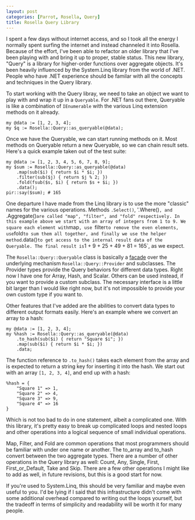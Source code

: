 ```yaml
---
layout: post
categories: [Parrot, Rosella, Query]
title: Rosella Query Library
---
```


I spent a few days without internet access, and so I took all the energy I
normally spent surfing the internet and instead channeled it into Rosella.
Because of the effort, I've been able to refactor an older library that I've
been playing with and bring it up to proper, stable status. This new library,
"Query" is a library for higher-order functions over aggregate objects. It's
been heavily influenced by the System.Linq library from the world of .NET.
People who have .NET experience should be familar with all the concepts and
techniques in the Query library.

To start working with the Query libray, we need to take an object we want to
play with and wrap it up in a `Queryable`. For .NET fans out there, Queryable
is like a combination of `IEnumerable` with the various Linq extension methods
on it already.

    my @data := [1, 2, 3, 4];
    my $q := Rosella::Query::as_queryable(@data);

Once we have the Queryable, we can start running methods on it. Most methods
on Queryable return a new Queryable, so we can chain result sets. Here's a
quick example taken out of the test suite:

    my @data := [1, 2, 3, 4, 5, 6, 7, 8, 9];
    my $sum := Rosella::Query::as_queryable(@data)
        .map(sub($i) { return $i * $i; })
        .filter(sub($j) { return $j % 2; })
        .fold(fsub($s, $i) { return $s + $i; })
        .data();
    pir::say($sum); # 165

One departure I have made from the Linq library is to use the more "classic"
names for the various operations. Methods `.Select()`, '.Where()`, and
`.Aggregate()` are called "map", "filter", and "fold" respectively. In this
example above we start with an array of integers from 1 to 9. We square each
element with `map`, use `filter` to remove the even elements, use `fold` to
sum them all together, and finally we use the helper method `.data()` to
get access to the internal result data of the Queryable. The final result is
`1 + 9 + 25 + 49 + 81 = 165`, as we expect.

The `Rosella::Query::Queryable` class is basically a [facade][facade_pattern]
over the underlying mechanism `Rosella::Query::Provider` and subclasses. The
Provider types provide the Query behaviors for different data types. Right now
I have one for Array, Hash, and Scalar. Others can be used instead, if you
want to provide a custom subclass. The necessary interface is a little bit
larger than I would like right now, but it's not impossible to provide your
own custom type if you want to.

[facade_pattern]: http://en.wikipedia.org/wiki/Facade_pattern

Other features that I've added are the abilities to convert data types to
different output formats easily. Here's an example where we convert an array
to a hash:

    my @data := [1, 2, 3, 4];
    my %hash := Rosella::Query::as_queryable(@data)
        .to_hash(sub($i) { return "Square $i"; })
        .map(sub($i) { return $i * $i; })
        .data;

The function reference to `.to_hash()` takes each element from the array and
is expected to return a string key for inserting it into the hash. We start
out with an array `[1, 2, 3, 4]`, and end up with a hash:

    %hash = {
        "Square 1" => 1,
        "Square 2" => 4,
        "Square 3" => 9,
        "Square 4" => 16
    }

Which is not too bad to do in one statement, albeit a complicated one. With
this library, it's pretty easy to break up complicated loops and nested loops
and other operations into a logical sequence of small individual operations.

Map, Filter, and Fold are common operations that most programmers should be
familiar with under one name or another. The to_array and to_hash convert
between the two aggregate types. There are a number of other operations in the
Query library as well: Count, Any, Single, First, First_or_Default, Take and
Skip. There are a few other operations I might like to add as well, in future
revisions, but this is a good start for now.

If you're used to System.Linq, this should be very familiar and maybe even
useful to you. I'd be lying if I said that this infrastructure didn't come
with some additional overhead compared to writing out the loops yourself, but
the tradeoff in terms of simplicity and readability will be worth it for many
people.
